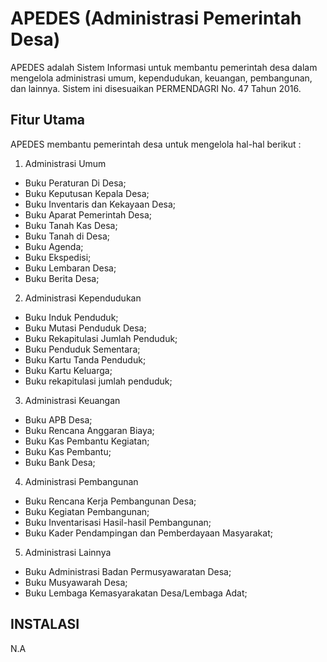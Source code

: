 # APEDES (Administrasi Pemerintah Desa)

APEDES adalah Sistem Informasi untuk membantu pemerintah desa dalam mengelola administrasi umum, kependudukan, keuangan, pembangunan, dan lainnya. 
Sistem ini disesuaikan PERMENDAGRI No. 47 Tahun 2016.

## Fitur Utama
APEDES membantu pemerintah desa untuk mengelola hal-hal berikut :
1. Administrasi Umum
* Buku Peraturan Di Desa;
* Buku Keputusan Kepala Desa;
* Buku Inventaris dan Kekayaan Desa;
* Buku Aparat Pemerintah Desa;
* Buku Tanah Kas Desa;
* Buku Tanah di Desa;
* Buku Agenda;
* Buku Ekspedisi;
* Buku Lembaran Desa;
* Buku Berita Desa;
2. Administrasi Kependudukan
* Buku Induk Penduduk;
* Buku Mutasi Penduduk Desa;
* Buku Rekapitulasi Jumlah Penduduk;
* Buku Penduduk Sementara;
* Buku Kartu Tanda Penduduk;
* Buku Kartu Keluarga;
* Buku rekapitulasi jumlah penduduk;
3. Administrasi Keuangan
* Buku APB Desa;
* Buku Rencana Anggaran Biaya;
* Buku Kas Pembantu Kegiatan;
* Buku Kas Pembantu;
* Buku Bank Desa;
4. Administrasi Pembangunan 
* Buku Rencana Kerja Pembangunan Desa;
* Buku Kegiatan Pembangunan;
* Buku Inventarisasi Hasil-hasil Pembangunan;
* Buku Kader Pendampingan dan Pemberdayaan Masyarakat;
5. Administrasi Lainnya 
* Buku Administrasi Badan Permusyawaratan Desa;
* Buku Musyawarah Desa;
* Buku Lembaga Kemasyarakatan Desa/Lembaga Adat;

## INSTALASI

N.A



